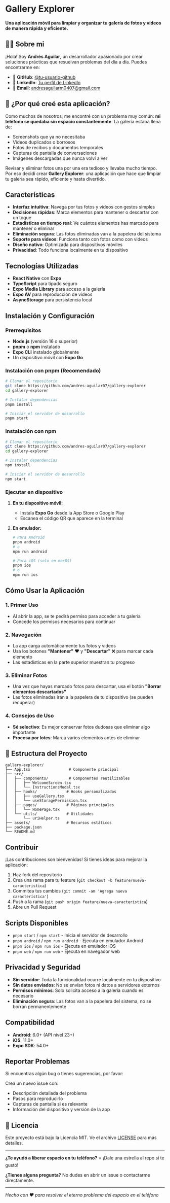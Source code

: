 # Gallery Explorer

**Una aplicación móvil para limpiar y organizar tu galería de fotos y videos de manera rápida y eficiente.**

## 🧑‍💻 Sobre mi

¡Hola! Soy **Andrés Aguilar**, un desarrollador apasionado por crear soluciones prácticas que resuelvan problemas del día a día. Puedes encontrarme en:

- 🐙 **GitHub**: [@tu-usuario-github](https://github.com/tu-usuario-github)
- 💼 **LinkedIn**: [Tu perfil de LinkedIn](https://www.linkedin.com/in/andresf-aguilar/)
- 📧 **Email**: andresaguilarm0407@gmail.com

## 🤔 ¿Por qué creé esta aplicación?

Como muchos de nosotros, me encontré con un problema muy común: **mi teléfono se quedaba sin espacio constantemente**. La galería estaba llena de:

- Screenshots que ya no necesitaba
- Videos duplicados o borrosos
- Fotos de recibos y documentos temporales
- Capturas de pantalla de conversaciones
- Imágenes descargadas que nunca volví a ver

Revisar y eliminar fotos una por una era tedioso y llevaba mucho tiempo. Por eso decidí crear **Gallery Explorer**: una aplicación que hace que limpiar tu galería sea rápido, eficiente y hasta divertido.

## Características

- **Interfaz intuitiva**: Navega por tus fotos y videos con gestos simples
- **Decisiones rápidas**: Marca elementos para mantener o descartar con un toque
- **Estadísticas en tiempo real**: Ve cuántos elementos has marcado para mantener o eliminar
- **Eliminación segura**: Las fotos eliminadas van a la papelera del sistema
- **Soporte para videos**: Funciona tanto con fotos como con videos
- **Diseño nativo**: Optimizada para dispositivos móviles
- **Privacidad**: Todo funciona localmente en tu dispositivo

## Tecnologías Utilizadas

- **React Native** con **Expo**
- **TypeScript** para tipado seguro
- **Expo Media Library** para acceso a la galería
- **Expo AV** para reproducción de videos
- **AsyncStorage** para persistencia local

## Instalación y Configuración

### Prerrequisitos

- **Node.js** (versión 16 o superior)
- **pnpm** o **npm** instalado
- **Expo CLI** instalado globalmente
- Un dispositivo móvil con **Expo Go**

### Instalación con pnpm (Recomendado)

```bash
# Clonar el repositorio
git clone https://github.com/andres-aguilar07/gallery-explorer
cd gallery-explorer

# Instalar dependencias
pnpm install

# Iniciar el servidor de desarrollo
pnpm start
```

### Instalación con npm

```bash
# Clonar el repositorio
git clone https://github.com/andres-aguilar07/gallery-explorer
cd gallery-explorer

# Instalar dependencias
npm install

# Iniciar el servidor de desarrollo
npm start
```

### Ejecutar en dispositivo

1. **En tu dispositivo móvil:**
   - Instala **Expo Go** desde la App Store o Google Play
   - Escanea el código QR que aparece en la terminal

2. **En emulador:**
   ```bash
   # Para Android
   pnpm android
   # o
   npm run android

   # Para iOS (solo en macOS)
   pnpm ios
   # o
   npm run ios
   ```

## Cómo Usar la Aplicación

### 1. Primer Uso
- Al abrir la app, se te pedirá permiso para acceder a tu galería
- Concede los permisos necesarios para continuar

### 2. Navegación
- La app carga automáticamente tus fotos y videos
- Usa los botones **"Mantener"** ❤️ y **"Descartar"** ❌ para marcar cada elemento
- Las estadísticas en la parte superior muestran tu progreso

### 3. Eliminar Fotos
- Una vez que hayas marcado fotos para descartar, usa el botón **"Borrar elementos descartados"**
- Las fotos eliminadas irán a la papelera de tu dispositivo (se pueden recuperar)

### 4. Consejos de Uso
- **Sé selectivo**: Es mejor conservar fotos dudosas que eliminar algo importante
- **Procesa por lotes**: Marca varios elementos antes de eliminar

## 📂 Estructura del Proyecto

```
gallery-explorer/
├── App.tsx                 # Componente principal
├── src/
│   ├── components/         # Componentes reutilizables
│   │   ├── WelcomeScreen.tsx
│   │   └── InstructionsModal.tsx
│   ├── hooks/             # Hooks personalizados
│   │   ├── useGallery.tsx
│   │   └── useStoragePermission.tsx
│   ├── pages/             # Páginas principales
│   │   └── HomePage.tsx
│   └── utils/             # Utilidades
│       └── uriHelper.ts
├── assets/                # Recursos estáticos
├── package.json
└── README.md
```

## Contribuir

¡Las contribuciones son bienvenidas! Si tienes ideas para mejorar la aplicación:

1. Haz fork del repositorio
2. Crea una rama para tu feature (`git checkout -b feature/nueva-caracteristica`)
3. Commitea tus cambios (`git commit -am 'Agrega nueva característica'`)
4. Push a la rama (`git push origin feature/nueva-caracteristica`)
5. Abre un Pull Request

## Scripts Disponibles

- `pnpm start` / `npm start` - Inicia el servidor de desarrollo
- `pnpm android` / `npm run android` - Ejecuta en emulador Android
- `pnpm ios` / `npm run ios` - Ejecuta en emulador iOS
- `pnpm web` / `npm run web` - Ejecuta en navegador web

## Privacidad y Seguridad

- **Sin servidor**: Toda la funcionalidad ocurre localmente en tu dispositivo
- **Sin datos enviados**: No se envían fotos ni datos a servidores externos
- **Permisos mínimos**: Solo solicita acceso a la galería cuando es necesario
- **Eliminación segura**: Las fotos van a la papelera del sistema, no se borran permanentemente

## Compatibilidad

- **Android**: 6.0+ (API nivel 23+)
- **iOS**: 11.0+
- **Expo SDK**: 54.0+

## Reportar Problemas

Si encuentras algún bug o tienes sugerencias, por favor:

Crea un nuevo issue con:
   - Descripción detallada del problema
   - Pasos para reproducirlo
   - Capturas de pantalla si es relevante
   - Información del dispositivo y versión de la app

## 📄 Licencia

Este proyecto está bajo la Licencia MIT. Ve el archivo [LICENSE](LICENSE) para más detalles.

---

**¿Te ayudó a liberar espacio en tu teléfono?** ⭐ ¡Dale una estrella al repo si te gustó!

**¿Tienes alguna pregunta?** No dudes en abrir un issue o contactarme directamente.

---

*Hecho con ❤️ para resolver el eterno problema del espacio en el teléfono*
